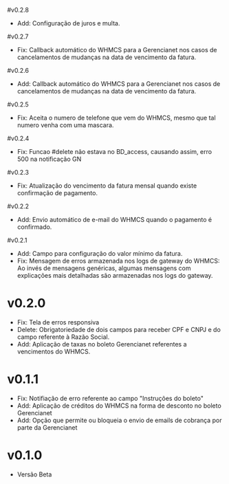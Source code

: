 #v0.2.8

* Add: Configuração de juros e multa.

#v0.2.7

* Fix: Callback automático do WHMCS para a Gerencianet nos casos de cancelamentos de mudanças na data de vencimento da fatura.

#v0.2.6

* Add: Callback automático do WHMCS para a Gerencianet nos casos de cancelamentos de mudanças na data de vencimento da fatura.

#v0.2.5

* Fix: Aceita o numero de telefone que vem do WHMCS, mesmo que tal numero venha com uma mascara.

#v0.2.4

* Fix: Funcao #delete não estava no BD_access, causando assim, erro 500 na notificação GN

#v0.2.3

* Fix: Atualização do vencimento da fatura mensal quando existe confirmação de pagamento. 


#v0.2.2

* Add: Envio automático de e-mail do WHMCS quando o pagamento é confirmado. 

#v0.2.1

* Add: Campo para configuração do valor mínimo da fatura.
* Fix: Mensagem de erros armazenada nos logs de gateway do WHMCS: Ao invés de mensagens genéricas, algumas mensagens com explicações mais detalhadas são armazenadas nos logs do gateway. 

# v0.2.0

* Fix: Tela de erros responsiva
* Delete: Obrigatoriedade de dois campos para receber CPF e CNPJ e do campo referente à Razão Social. 
* Add: Aplicação de taxas no boleto Gerencianet referentes a vencimentos do WHMCS.


# v0.1.1

* Fix: Notifiação de erro referente ao campo "Instruções do boleto"
* Add: Aplicação de créditos do WHMCS na forma de desconto no boleto Gerencianet
* Add: Opção que permite ou bloqueia o envio de emails de cobrança por parte da Gerencianet 

# v0.1.0

* Versão Beta
